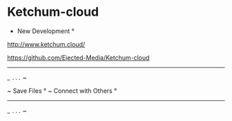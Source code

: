 # Ketchum-cloud
- New Development °


http://www.ketchum.cloud/

https://github.com/Ejected-Media/Ketchum-cloud

--- 

_ ` ... ` ~

~ Save Files °
~ Connect with Others °

--- 

_ ` ... ` ~